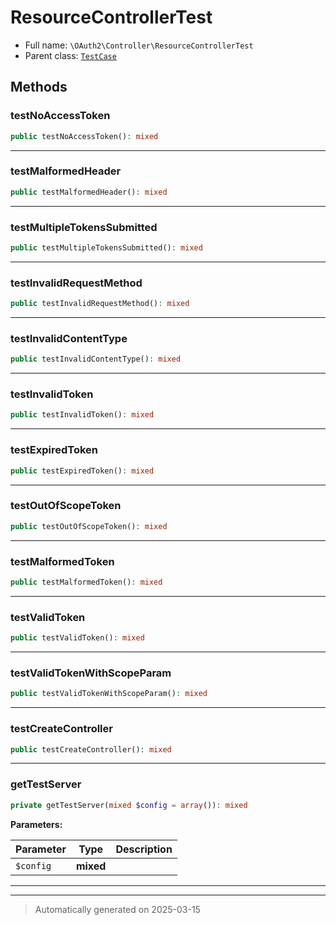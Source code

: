 
# ResourceControllerTest





* Full name: `\OAuth2\Controller\ResourceControllerTest`
* Parent class: [`TestCase`](../../PHPUnit/Framework/TestCase.md)




## Methods


### testNoAccessToken



```php
public testNoAccessToken(): mixed
```












***

### testMalformedHeader



```php
public testMalformedHeader(): mixed
```












***

### testMultipleTokensSubmitted



```php
public testMultipleTokensSubmitted(): mixed
```












***

### testInvalidRequestMethod



```php
public testInvalidRequestMethod(): mixed
```












***

### testInvalidContentType



```php
public testInvalidContentType(): mixed
```












***

### testInvalidToken



```php
public testInvalidToken(): mixed
```












***

### testExpiredToken



```php
public testExpiredToken(): mixed
```












***

### testOutOfScopeToken



```php
public testOutOfScopeToken(): mixed
```












***

### testMalformedToken



```php
public testMalformedToken(): mixed
```












***

### testValidToken



```php
public testValidToken(): mixed
```












***

### testValidTokenWithScopeParam



```php
public testValidTokenWithScopeParam(): mixed
```












***

### testCreateController



```php
public testCreateController(): mixed
```












***

### getTestServer



```php
private getTestServer(mixed $config = array()): mixed
```








**Parameters:**

| Parameter | Type | Description |
|-----------|------|-------------|
| `$config` | **mixed** |  |





***


***
> Automatically generated on 2025-03-15
